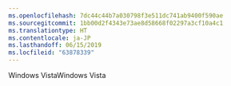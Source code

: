 ```yaml
---
ms.openlocfilehash: 7dc44c44b7a030798f3e511dc741ab9400f590ae
ms.sourcegitcommit: 1bb00d2f4343e73ae8d58668f02297a3cf10a4c1
ms.translationtype: HT
ms.contentlocale: ja-JP
ms.lasthandoff: 06/15/2019
ms.locfileid: "63878339"
---
```

<span data-ttu-id="adc8a-101">Windows Vista</span><span class="sxs-lookup"><span data-stu-id="adc8a-101">Windows Vista</span></span>